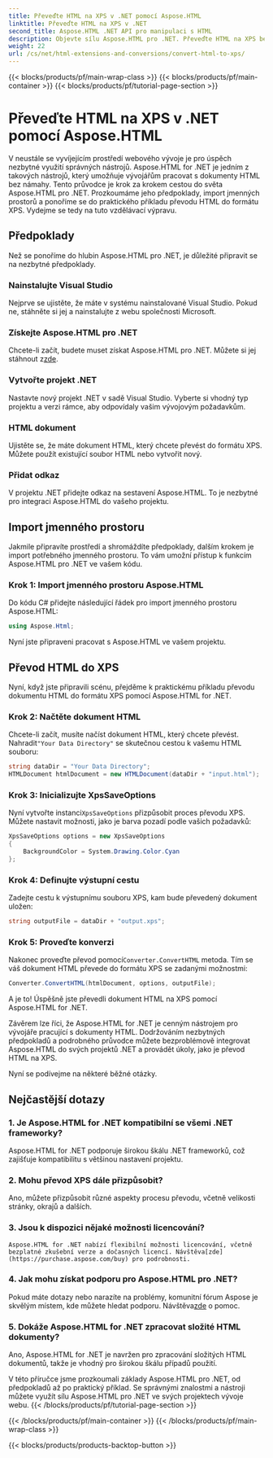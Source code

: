 ```yaml
---
title: Převeďte HTML na XPS v .NET pomocí Aspose.HTML
linktitle: Převeďte HTML na XPS v .NET
second_title: Aspose.HTML .NET API pro manipulaci s HTML
description: Objevte sílu Aspose.HTML pro .NET. Převeďte HTML na XPS bez námahy. Součástí jsou předpoklady, podrobný průvodce a často kladené otázky.
weight: 22
url: /cs/net/html-extensions-and-conversions/convert-html-to-xps/
---
```


{{< blocks/products/pf/main-wrap-class >}}
{{< blocks/products/pf/main-container >}}
{{< blocks/products/pf/tutorial-page-section >}}

# Převeďte HTML na XPS v .NET pomocí Aspose.HTML


V neustále se vyvíjejícím prostředí webového vývoje je pro úspěch nezbytné využití správných nástrojů. Aspose.HTML for .NET je jedním z takových nástrojů, který umožňuje vývojářům pracovat s dokumenty HTML bez námahy. Tento průvodce je krok za krokem cestou do světa Aspose.HTML pro .NET. Prozkoumáme jeho předpoklady, import jmenných prostorů a ponoříme se do praktického příkladu převodu HTML do formátu XPS. Vydejme se tedy na tuto vzdělávací výpravu.

## Předpoklady

Než se ponoříme do hlubin Aspose.HTML pro .NET, je důležité připravit se na nezbytné předpoklady.

### Nainstalujte Visual Studio

Nejprve se ujistěte, že máte v systému nainstalované Visual Studio. Pokud ne, stáhněte si jej a nainstalujte z webu společnosti Microsoft.

### Získejte Aspose.HTML pro .NET

 Chcete-li začít, budete muset získat Aspose.HTML pro .NET. Můžete si jej stáhnout z[zde](https://releases.aspose.com/html/net/).

### Vytvořte projekt .NET

Nastavte nový projekt .NET v sadě Visual Studio. Vyberte si vhodný typ projektu a verzi rámce, aby odpovídaly vašim vývojovým požadavkům.

### HTML dokument

Ujistěte se, že máte dokument HTML, který chcete převést do formátu XPS. Můžete použít existující soubor HTML nebo vytvořit nový.

### Přidat odkaz

V projektu .NET přidejte odkaz na sestavení Aspose.HTML. To je nezbytné pro integraci Aspose.HTML do vašeho projektu.

## Import jmenného prostoru

Jakmile připravíte prostředí a shromáždíte předpoklady, dalším krokem je import potřebného jmenného prostoru. To vám umožní přístup k funkcím Aspose.HTML pro .NET ve vašem kódu.

### Krok 1: Import jmenného prostoru Aspose.HTML

Do kódu C# přidejte následující řádek pro import jmenného prostoru Aspose.HTML:

```csharp
using Aspose.Html;
```

Nyní jste připraveni pracovat s Aspose.HTML ve vašem projektu.

## Převod HTML do XPS

Nyní, když jste připravili scénu, přejděme k praktickému příkladu převodu dokumentu HTML do formátu XPS pomocí Aspose.HTML for .NET.

### Krok 2: Načtěte dokument HTML

 Chcete-li začít, musíte načíst dokument HTML, který chcete převést. Nahradit`"Your Data Directory"` se skutečnou cestou k vašemu HTML souboru:

```csharp
string dataDir = "Your Data Directory";
HTMLDocument htmlDocument = new HTMLDocument(dataDir + "input.html");
```

### Krok 3: Inicializujte XpsSaveOptions

 Nyní vytvořte instanci`XpsSaveOptions` přizpůsobit proces převodu XPS. Můžete nastavit možnosti, jako je barva pozadí podle vašich požadavků:

```csharp
XpsSaveOptions options = new XpsSaveOptions
{
    BackgroundColor = System.Drawing.Color.Cyan
};
```

### Krok 4: Definujte výstupní cestu

Zadejte cestu k výstupnímu souboru XPS, kam bude převedený dokument uložen:

```csharp
string outputFile = dataDir + "output.xps";
```

### Krok 5: Proveďte konverzi

 Nakonec proveďte převod pomocí`Converter.ConvertHTML` metoda. Tím se váš dokument HTML převede do formátu XPS se zadanými možnostmi:

```csharp
Converter.ConvertHTML(htmlDocument, options, outputFile);
```

A je to! Úspěšně jste převedli dokument HTML na XPS pomocí Aspose.HTML for .NET.

Závěrem lze říci, že Aspose.HTML for .NET je cenným nástrojem pro vývojáře pracující s dokumenty HTML. Dodržováním nezbytných předpokladů a podrobného průvodce můžete bezproblémově integrovat Aspose.HTML do svých projektů .NET a provádět úkoly, jako je převod HTML na XPS.

Nyní se podívejme na některé běžné otázky.

## Nejčastější dotazy

### 1. Je Aspose.HTML for .NET kompatibilní se všemi .NET frameworky?
   Aspose.HTML for .NET podporuje širokou škálu .NET frameworků, což zajišťuje kompatibilitu s většinou nastavení projektu.

### 2. Mohu převod XPS dále přizpůsobit?
   Ano, můžete přizpůsobit různé aspekty procesu převodu, včetně velikosti stránky, okrajů a dalších.

### 3. Jsou k dispozici nějaké možnosti licencování?
    Aspose.HTML for .NET nabízí flexibilní možnosti licencování, včetně bezplatné zkušební verze a dočasných licencí. Návštěva[zde](https://purchase.aspose.com/buy) pro podrobnosti.

### 4. Jak mohu získat podporu pro Aspose.HTML pro .NET?
   Pokud máte dotazy nebo narazíte na problémy, komunitní fórum Aspose je skvělým místem, kde můžete hledat podporu. Návštěva[zde](https://forum.aspose.com/) o pomoc.

### 5. Dokáže Aspose.HTML for .NET zpracovat složité HTML dokumenty?
   Ano, Aspose.HTML for .NET je navržen pro zpracování složitých HTML dokumentů, takže je vhodný pro širokou škálu případů použití.

V této příručce jsme prozkoumali základy Aspose.HTML pro .NET, od předpokladů až po praktický příklad. Se správnými znalostmi a nástroji můžete využít sílu Aspose.HTML pro .NET ve svých projektech vývoje webu.
{{< /blocks/products/pf/tutorial-page-section >}}

{{< /blocks/products/pf/main-container >}}
{{< /blocks/products/pf/main-wrap-class >}}

{{< blocks/products/products-backtop-button >}}
